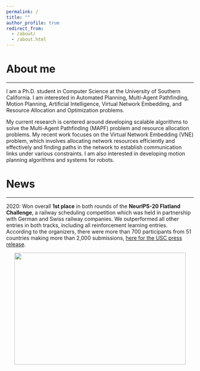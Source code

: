 ```yaml
---
permalink: /
title: ""
author_profile: true
redirect_from: 
  - /about/
  - /about.html
---
```


# About me

----

I am a Ph.D. student in Computer Science at the University of Southern California. I am interested in Automated Planning, Multi-Agent Pathfinding, Motion Planning, Artificial Intelligence, Virtual Network Embedding, and Resource Allocation and Optimization problems.

My current research is centered around developing scalable algorithms to solve the Multi-Agent Pathfinding (MAPF) problem and resource allocation problems. My recent work focuses on the Virtual Network Embedding (VNE) problem, which involves allocating network resources efficiently and effectively and finding paths in the network to establish communication links under various constraints. I am also interested in developing motion planning algorithms and systems for robots. 


# News

---

2020: 
Won overall **1st place** in both rounds of the **NeurIPS-20 Flatland Challenge**, a railway scheduling competition which was held in partnership with German and Swiss railway companies. We outperformed all other entries in both tracks, including all reinforcement learning entries. According to the organizers, there were more than 700 participants from 51 countries making more than 2,000 submissions, [here for the USC press release](https://viterbischool.usc.edu/news/2021/03/making-the-virtual-trains-run-on-time-usc-team-world-champs-in-ai-challenge/).

<p align="center">
  <img width="460" height="300" src="../images/run_segment.gif">
</p>
